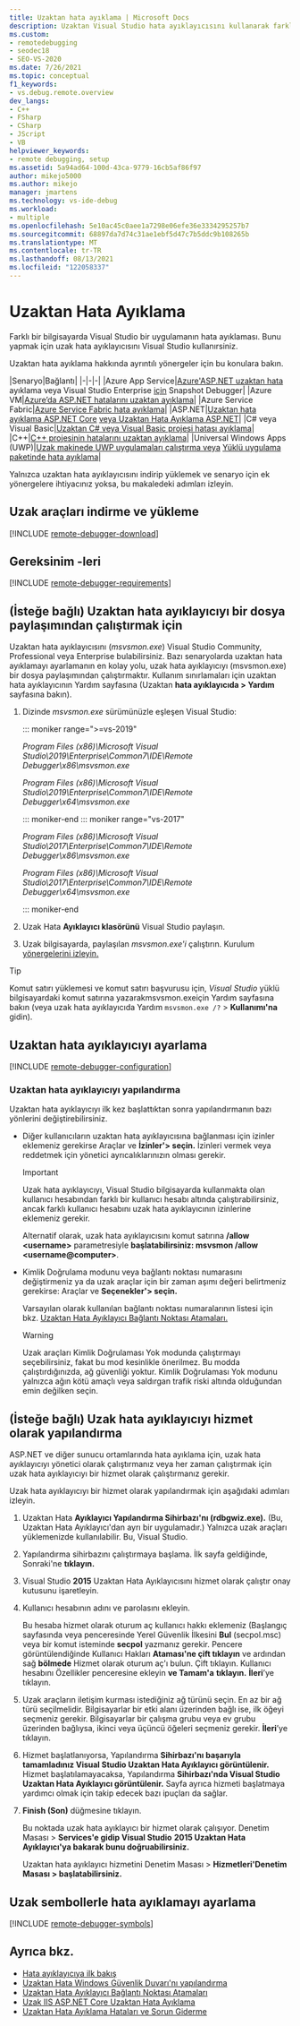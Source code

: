 ```yaml
---
title: Uzaktan hata ayıklama | Microsoft Docs
description: Uzaktan Visual Studio hata ayıklayıcısını kullanarak farklı bir bilgisayara dağıtılmış bir uygulamanın Visual Studio ayıkla.
ms.custom:
- remotedebugging
- seodec18
- SEO-VS-2020
ms.date: 7/26/2021
ms.topic: conceptual
f1_keywords:
- vs.debug.remote.overview
dev_langs:
- C++
- FSharp
- CSharp
- JScript
- VB
helpviewer_keywords:
- remote debugging, setup
ms.assetid: 5a94ad64-100d-43ca-9779-16cb5af86f97
author: mikejo5000
ms.author: mikejo
manager: jmartens
ms.technology: vs-ide-debug
ms.workload:
- multiple
ms.openlocfilehash: 5e10ac45c0aee1a7298e06efe36e3334295257b7
ms.sourcegitcommit: 68897da7d74c31ae1ebf5d47c7b5ddc9b108265b
ms.translationtype: MT
ms.contentlocale: tr-TR
ms.lasthandoff: 08/13/2021
ms.locfileid: "122058337"
---
```

# <a name="remote-debugging"></a>Uzaktan Hata Ayıklama
Farklı bir bilgisayarda Visual Studio bir uygulamanın hata ayıklaması. Bunu yapmak için uzak hata ayıklayıcısını Visual Studio kullanırsiniz.

Uzaktan hata ayıklama hakkında ayrıntılı yönergeler için bu konulara bakın.

|Senaryo|Bağlantı|
|-|-|-|
|Azure App Service|[Azure'ASP.NET uzaktan hata](../debugger/remote-debugging-azure.md) ayıklama veya Visual Studio Enterprise [için](../debugger/debug-live-azure-applications.md) Snapshot Debugger|
|Azure VM|[Azure’da ASP.NET hatalarını uzaktan ayıklama](../debugger/remote-debugging-azure.md)|
|Azure Service Fabric|[Azure Service Fabric hata ayıklama](/azure/service-fabric/service-fabric-debugging-your-application#debug-a-remote-service-fabric-application)|
|ASP.NET|[Uzaktan hata ayıklama ASP.NET Core](../debugger/remote-debugging-aspnet-on-a-remote-iis-computer.md) [veya Uzaktan Hata Ayıklama ASP.NET](../debugger/remote-debugging-aspnet-on-a-remote-iis-7-5-computer.md)|
|C# veya Visual Basic|[Uzaktan C# veya Visual Basic projesi hatası ayıklama](../debugger/remote-debugging-csharp.md)|
|C++|[C++ projesinin hatalarını uzaktan ayıklama](../debugger/remote-debugging-cpp.md)|
|Universal Windows Apps (UWP)|[Uzak makinede UWP uygulamaları çalıştırma veya](../debugger/run-windows-store-apps-on-a-remote-machine.md) [Yüklü uygulama paketinde hata ayıklama](../debugger/debug-installed-app-package.md)|

Yalnızca uzaktan hata ayıklayıcısını indirip yüklemek ve senaryo için ek yönergelere ihtiyacınız yoksa, bu makaledeki adımları izleyin.

## <a name="download-and-install-the-remote-tools"></a>Uzak araçları indirme ve yükleme

[!INCLUDE [remote-debugger-download](../debugger/includes/remote-debugger-download.md)]

## <a name="requirements"></a><a name="requirements_msvsmon"></a> Gereksinim -leri

[!INCLUDE [remote-debugger-requirements](../debugger/includes/remote-debugger-requirements.md)]

## <a name="optional-to-run-the-remote-debugger-from-a-file-share"></a><a name="fileshare_msvsmon"></a> (İsteğe bağlı) Uzaktan hata ayıklayıcıyı bir dosya paylaşımından çalıştırmak için

Uzaktan hata ayıklayıcısını (*msvsmon.exe*) Visual Studio Community, Professional veya Enterprise bulabilirsiniz. Bazı senaryolarda uzaktan hata ayıklamayı ayarlamanın en kolay yolu, uzak hata ayıklayıcıyı (msvsmon.exe) bir dosya paylaşımından çalıştırmaktır. Kullanım sınırlamaları için uzaktan hata ayıklayıcının Yardım sayfasına (Uzaktan **hata ayıklayıcıda > Yardım** sayfasına bakın).

1. Dizinde *msvsmon.exe* sürümünüzle eşleşen Visual Studio:

   ::: moniker range=">=vs-2019"

   *Program Files (x86)\Microsoft Visual Studio\2019\Enterprise\Common7\IDE\Remote Debugger\x86\msvsmon.exe*

   *Program Files (x86)\Microsoft Visual Studio\2019\Enterprise\Common7\IDE\Remote Debugger\x64\msvsmon.exe*

   ::: moniker-end
   ::: moniker range="vs-2017"

   *Program Files (x86)\Microsoft Visual Studio\2017\Enterprise\Common7\IDE\Remote Debugger\x86\msvsmon.exe*

   *Program Files (x86)\Microsoft Visual Studio\2017\Enterprise\Common7\IDE\Remote Debugger\x64\msvsmon.exe*

   ::: moniker-end

2. Uzak Hata **Ayıklayıcı klasörünü** Visual Studio paylaşın.

3. Uzak bilgisayarda, paylaşılan *msvsmon.exe'i* çalıştırın. Kurulum [yönergelerini izleyin.](#bkmk_setup)

> [!TIP]
> Komut satırı yüklemesi ve komut satırı başvurusu için, *Visual Studio* yüklü bilgisayardaki komut satırına yazarakmsvsmon.exeiçin Yardım sayfasına bakın (veya uzak hata ayıklayıcıda Yardım ``msvsmon.exe /?`` > **Kullanımı'na** gidin).

## <a name="set-up-the-remote-debugger"></a><a name="bkmk_setup"></a> Uzaktan hata ayıklayıcıyı ayarlama

[!INCLUDE [remote-debugger-configuration](../debugger/includes/remote-debugger-configuration.md)]

### <a name="configure-the-remote-debugger"></a><a name="configure_msvsmon"></a> Uzaktan hata ayıklayıcıyı yapılandırma
Uzaktan hata ayıklayıcıyı ilk kez başlattıktan sonra yapılandırmanın bazı yönlerini değiştirebilirsiniz.

- Diğer kullanıcıların uzaktan hata ayıklayıcısına bağlanması için izinler eklemeniz gerekirse Araçlar ve **İzinler'> seçin.** İzinleri vermek veya reddetmek için yönetici ayrıcalıklarınızın olması gerekir.

     > [!IMPORTANT]
     > Uzak hata ayıklayıcıyı, Visual Studio bilgisayarda kullanmakta olan kullanıcı hesabından farklı bir kullanıcı hesabı altında çalıştırabilirsiniz, ancak farklı kullanıcı hesabını uzak hata ayıklayıcının izinlerine eklemeniz gerekir.

     Alternatif olarak, uzak hata ayıklayıcısını komut satırına **/allow \<username>** parametresiyle **başlatabilirsiniz: msvsmon /allow \<username@computer>**.

- Kimlik Doğrulama modunu veya bağlantı noktası numarasını değiştirmeniz ya da uzak araçlar için bir zaman aşımı değeri belirtmeniz gerekirse: Araçlar ve **Seçenekler'> seçin.**

     Varsayılan olarak kullanılan bağlantı noktası numaralarının listesi için bkz. [Uzaktan Hata Ayıklayıcı Bağlantı Noktası Atamaları.](../debugger/remote-debugger-port-assignments.md)

     > [!WARNING]
     > Uzak araçları Kimlik Doğrulaması Yok modunda çalıştırmayı seçebilirsiniz, fakat bu mod kesinlikle önerilmez. Bu modda çalıştırdığınızda, ağ güvenliği yoktur. Kimlik Doğrulaması Yok modunu yalnızca ağın kötü amaçlı veya saldırgan trafik riski altında olduğundan emin değilken seçin.

## <a name="optional-configure-the-remote-debugger-as-a-service"></a><a name="bkmk_configureService"></a> (İsteğe bağlı) Uzak hata ayıklayıcıyı hizmet olarak yapılandırma
ASP.NET ve diğer sunucu ortamlarında hata ayıklama için, uzak hata ayıklayıcıyı yönetici olarak çalıştırmanız veya her zaman çalıştırmak için uzak hata ayıklayıcıyı bir hizmet olarak çalıştırmanız gerekir.

 Uzak hata ayıklayıcıyı bir hizmet olarak yapılandırmak için aşağıdaki adımları izleyin.

1. Uzaktan Hata **Ayıklayıcı Yapılandırma Sihirbazı'nı (rdbgwiz.exe).** (Bu, Uzaktan Hata Ayıklayıcı'dan ayrı bir uygulamadır.) Yalnızca uzak araçları yüklemenizde kullanılabilir. Bu, Visual Studio.

2. Yapılandırma sihirbazını çalıştırmaya başlama. İlk sayfa geldiğinde, Sonraki'ne **tıklayın.**

3. Visual Studio **2015** Uzaktan Hata Ayıklayıcısını hizmet olarak çalıştır onay kutusunu işaretleyin.

4. Kullanıcı hesabının adını ve parolasını ekleyin.

    Bu hesaba hizmet  olarak oturum aç kullanıcı hakkı eklemeniz (Başlangıç sayfasında veya penceresinde Yerel Güvenlik  İlkesini **Bul** (secpol.msc) veya bir komut isteminde **secpol** yazmanız gerekir. Pencere görüntülendiğinde Kullanıcı Hakları **Ataması'ne çift tıklayın** ve ardından sağ **bölmede** Hizmet olarak oturum aç'ı bulun. Çift tıklayın. Kullanıcı hesabını Özellikler penceresine ekleyin **ve Tamam'a** **tıklayın.** **İleri**’ye tıklayın.

5. Uzak araçların iletişim kurması istediğiniz ağ türünü seçin. En az bir ağ türü seçilmelidir. Bilgisayarlar bir etki alanı üzerinden bağlı ise, ilk öğeyi seçmeniz gerekir. Bilgisayarlar bir çalışma grubu veya ev grubu üzerinden bağlıysa, ikinci veya üçüncü öğeleri seçmeniz gerekir. **İleri**’ye tıklayın.

6. Hizmet başlatlanıyorsa, Yapılandırma **Sihirbazı'nı başarıyla tamamladınız Visual Studio Uzaktan Hata Ayıklayıcı görüntülenir.** Hizmet başlatılamayacaksa, Yapılandırma **Sihirbazı'nda Visual Studio Uzaktan Hata Ayıklayıcı görüntülenir.** Sayfa ayrıca hizmeti başlatmaya yardımcı olmak için takip edecek bazı ipuçları da sağlar.

7. **Finish (Son)** düğmesine tıklayın.

   Bu noktada uzak hata ayıklayıcı bir hizmet olarak çalışıyor. Denetim Masası > **Services'e gidip Visual Studio** **2015 Uzaktan Hata Ayıklayıcı'ya bakarak bunu doğruabilirsiniz.**

   Uzaktan hata ayıklayıcı hizmetini Denetim Masası > **Hizmetleri'Denetim Masası > başlatabilirsiniz.**

## <a name="set-up-debugging-with-remote-symbols"></a>Uzak sembollerle hata ayıklamayı ayarlama

[!INCLUDE [remote-debugger-symbols](../debugger/includes/remote-debugger-symbols.md)]

## <a name="see-also"></a>Ayrıca bkz.

- [Hata ayıklayıcıya ilk bakış](../debugger/debugger-feature-tour.md)
- [Uzaktan Hata Windows Güvenlik Duvarı'nı yapılandırma](../debugger/configure-the-windows-firewall-for-remote-debugging.md)
- [Uzaktan Hata Ayıklayıcı Bağlantı Noktası Atamaları](../debugger/remote-debugger-port-assignments.md)
- [Uzak IIS ASP.NET Core Uzaktan Hata Ayıklama](../debugger/remote-debugging-aspnet-on-a-remote-iis-computer.md)
- [Uzaktan Hata Ayıklama Hataları ve Sorun Giderme](../debugger/remote-debugging-errors-and-troubleshooting.md)